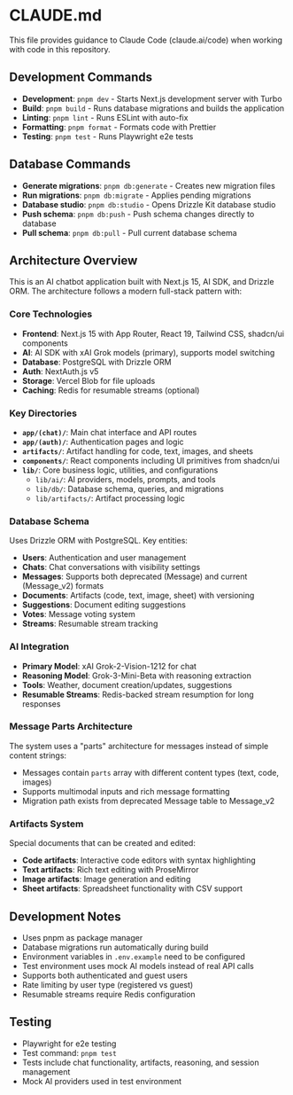 # CLAUDE.md

This file provides guidance to Claude Code (claude.ai/code) when working with code in this repository.

## Development Commands

- **Development**: `pnpm dev` - Starts Next.js development server with Turbo
- **Build**: `pnpm build` - Runs database migrations and builds the application
- **Linting**: `pnpm lint` - Runs ESLint with auto-fix
- **Formatting**: `pnpm format` - Formats code with Prettier
- **Testing**: `pnpm test` - Runs Playwright e2e tests

## Database Commands

- **Generate migrations**: `pnpm db:generate` - Creates new migration files
- **Run migrations**: `pnpm db:migrate` - Applies pending migrations
- **Database studio**: `pnpm db:studio` - Opens Drizzle Kit database studio
- **Push schema**: `pnpm db:push` - Push schema changes directly to database
- **Pull schema**: `pnpm db:pull` - Pull current database schema

## Architecture Overview

This is an AI chatbot application built with Next.js 15, AI SDK, and Drizzle ORM. The architecture follows a modern full-stack pattern with:

### Core Technologies
- **Frontend**: Next.js 15 with App Router, React 19, Tailwind CSS, shadcn/ui components
- **AI**: AI SDK with xAI Grok models (primary), supports model switching
- **Database**: PostgreSQL with Drizzle ORM
- **Auth**: NextAuth.js v5
- **Storage**: Vercel Blob for file uploads
- **Caching**: Redis for resumable streams (optional)

### Key Directories

- **`app/(chat)/`**: Main chat interface and API routes
- **`app/(auth)/`**: Authentication pages and logic
- **`artifacts/`**: Artifact handling for code, text, images, and sheets
- **`components/`**: React components including UI primitives from shadcn/ui
- **`lib/`**: Core business logic, utilities, and configurations
  - `lib/ai/`: AI providers, models, prompts, and tools
  - `lib/db/`: Database schema, queries, and migrations
  - `lib/artifacts/`: Artifact processing logic

### Database Schema
Uses Drizzle ORM with PostgreSQL. Key entities:
- **Users**: Authentication and user management
- **Chats**: Chat conversations with visibility settings
- **Messages**: Supports both deprecated (Message) and current (Message_v2) formats
- **Documents**: Artifacts (code, text, image, sheet) with versioning
- **Suggestions**: Document editing suggestions
- **Votes**: Message voting system
- **Streams**: Resumable stream tracking

### AI Integration
- **Primary Model**: xAI Grok-2-Vision-1212 for chat
- **Reasoning Model**: Grok-3-Mini-Beta with reasoning extraction
- **Tools**: Weather, document creation/updates, suggestions
- **Resumable Streams**: Redis-backed stream resumption for long responses

### Message Parts Architecture
The system uses a "parts" architecture for messages instead of simple content strings:
- Messages contain `parts` array with different content types (text, code, images)
- Supports multimodal inputs and rich message formatting
- Migration path exists from deprecated Message table to Message_v2

### Artifacts System
Special documents that can be created and edited:
- **Code artifacts**: Interactive code editors with syntax highlighting
- **Text artifacts**: Rich text editing with ProseMirror
- **Image artifacts**: Image generation and editing
- **Sheet artifacts**: Spreadsheet functionality with CSV support

## Development Notes

- Uses pnpm as package manager
- Database migrations run automatically during build
- Environment variables in `.env.example` need to be configured
- Test environment uses mock AI models instead of real API calls
- Supports both authenticated and guest users
- Rate limiting by user type (registered vs guest)
- Resumable streams require Redis configuration

## Testing

- Playwright for e2e testing
- Test command: `pnpm test`
- Tests include chat functionality, artifacts, reasoning, and session management
- Mock AI providers used in test environment